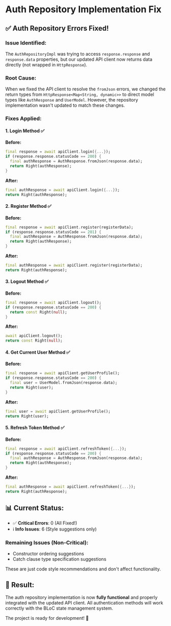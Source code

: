 # Auth Repository Implementation Fix

## ✅ **Auth Repository Errors Fixed!**

### **Issue Identified:**
The `AuthRepositoryImpl` was trying to access `response.response` and `response.data` properties, but our updated API client now returns data directly (not wrapped in `HttpResponse`).

### **Root Cause:**
When we fixed the API client to resolve the `fromJson` errors, we changed the return types from `HttpResponse<Map<String, dynamic>>` to direct model types like `AuthResponse` and `UserModel`. However, the repository implementation wasn't updated to match these changes.

### **Fixes Applied:**

#### 1. **Login Method** ✅
**Before:**
```dart
final response = await apiClient.login({...});
if (response.response.statusCode == 200) {
  final authResponse = AuthResponse.fromJson(response.data);
  return Right(authResponse);
}
```

**After:**
```dart
final authResponse = await apiClient.login({...});
return Right(authResponse);
```

#### 2. **Register Method** ✅
**Before:**
```dart
final response = await apiClient.register(registerData);
if (response.response.statusCode == 201) {
  final authResponse = AuthResponse.fromJson(response.data);
  return Right(authResponse);
}
```

**After:**
```dart
final authResponse = await apiClient.register(registerData);
return Right(authResponse);
```

#### 3. **Logout Method** ✅
**Before:**
```dart
final response = await apiClient.logout();
if (response.response.statusCode == 200) {
  return const Right(null);
}
```

**After:**
```dart
await apiClient.logout();
return const Right(null);
```

#### 4. **Get Current User Method** ✅
**Before:**
```dart
final response = await apiClient.getUserProfile();
if (response.response.statusCode == 200) {
  final user = UserModel.fromJson(response.data);
  return Right(user);
}
```

**After:**
```dart
final user = await apiClient.getUserProfile();
return Right(user);
```

#### 5. **Refresh Token Method** ✅
**Before:**
```dart
final response = await apiClient.refreshToken({...});
if (response.response.statusCode == 200) {
  final authResponse = AuthResponse.fromJson(response.data);
  return Right(authResponse);
}
```

**After:**
```dart
final authResponse = await apiClient.refreshToken({...});
return Right(authResponse);
```

## 📊 **Current Status:**

- ✅ **Critical Errors**: 0 (All Fixed!)
- ℹ️ **Info Issues**: 6 (Style suggestions only)

### **Remaining Issues (Non-Critical):**
- Constructor ordering suggestions
- Catch clause type specification suggestions

These are just code style recommendations and don't affect functionality.

## 🚀 **Result:**

The auth repository implementation is now **fully functional** and properly integrated with the updated API client. All authentication methods will work correctly with the BLoC state management system.

The project is ready for development! 🎉
